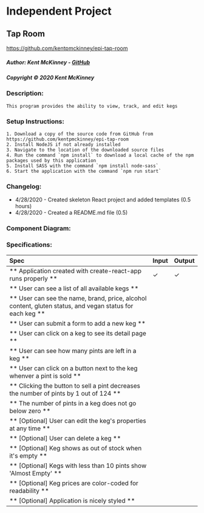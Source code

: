 # Independent Project
## Tap Room
https://github.com/kentpmckinney/epi-tap-room

##### Author: Kent McKinney - [GitHub](https://github.com/kentpmckinney)
##### Copyright &copy; 2020 Kent McKinney
### Description:

``This program provides the ability to view, track, and edit kegs``

### Setup Instructions:
    1. Download a copy of the source code from GitHub from https://github.com/kentpmckinney/epi-tap-room
    2. Install NodeJS if not already installed
    3. Navigate to the location of the downloaded source files
    4. Run the command `npm install` to download a local cache of the npm packages used by this application
    5. Install SASS with the command `npm install node-sass`
    6. Start the application with the command `npm run start`
 
### Changelog:
* 4/28/2020 - Created skeleton React project and added templates (0.5 hours)
* 4/28/2020 - Created a README.md file (0.5)


### Component Diagram:


### Specifications:

| Spec | Input | Output |
| :------------- | :------------- | :------------- |
| ** Application created with create-react-app runs properly ** | ✓ | ✓ |
| ** User can see a list of all available kegs ** |  |  |
| ** User can see the name, brand, price, alcohol content, gluten status, and vegan status for each keg ** |  |  |
| ** User can submit a form to add a new keg ** |  |  |
| ** User can click on a keg to see its detail page ** |  |  |
| ** User can see how many pints are left in a keg ** |  |  |
| ** User can click on a button next to the keg whenver a pint is sold ** |  |  |
| ** Clicking the button to sell a pint decreases the number of pints by 1 out of 124 ** |  |  |
| ** The number of pints in a keg does not go below zero ** |  |  |
| ** [Optional] User can edit the keg's properties at any time ** |  |  |
| ** [Optional] User can delete a keg ** |  |  |
| ** [Optional] Keg shows as out of stock when it's empty ** |  |  |
| ** [Optional] Kegs with less than 10 pints show 'Almost Empty' ** |  |  |
| ** [Optional] Keg prices are color-coded for readability ** |  |  |
| ** [Optional] Application is nicely styled ** |  |  |
